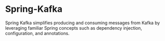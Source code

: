 # Spring-Kafka
Spring Kafka simplifies producing and consuming messages from Kafka by leveraging familiar Spring concepts such as dependency injection, configuration, and annotations.

